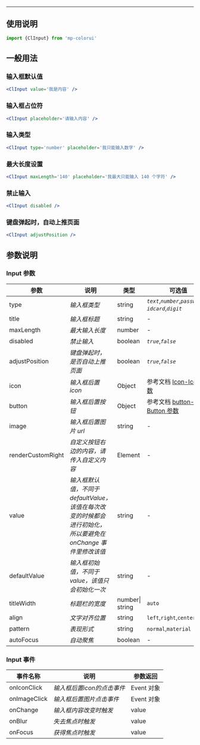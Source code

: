 ****

## 使用说明

```jsx
import {ClInput} from 'mp-colorui'
```



## 一般用法

### 输入框默认值

```jsx
<ClInput value='我是内容' />
```

### 输入框占位符

```jsx
<ClInput placeholder='请输入内容' />
```

### 输入类型

```jsx
<ClInput type='number' placeholder='我只能输入数字' />
```

### 最大长度设置

```jsx
<ClInput maxLength='140' placeholder='我最大只能输入 140 个字符' />
```

### 禁止输入

```jsx
<ClInput disabled />
```

### 键盘弹起时，自动上推页面

```jsx
<ClInput adjustPosition />
```





## 参数说明

### Input 参数

| 参数              | 说明                                                         | 类型            | 可选值                                                      | 默认值    |
| ----------------- | ------------------------------------------------------------ | --------------- | ----------------------------------------------------------- | --------- |
| type              | *输入框类型*                                                 | string          | *`text`*,*`number`*,*`password`*,<br />*`idcard`*,*`digit`* | *`text`*  |
| title             | *输入框标题*                                                 | string          | -                                                           | -         |
| maxLength         | *最大输入长度*                                               | number          | -                                                           | *-1*      |
| disabled          | *禁止输入*                                                   | boolean         | *`true`*,*`false`*                                          | *`false`* |
| adjustPosition    | *键盘弹起时，是否自动上推页面*                               | boolean         | *`true`*,*`false`*                                          | *`false`* |
| icon              | *输入框后置icon*                                             | Object          | 参考文档 [Icon-Icon 参数](/base/icon?id=icon-参数)        | {}        |
| button            | *输入框后置按钮*                                             | Object          | 参考文档 [button-Button 参数](/base/button?id=button-参数)  | {}        |
| image             | *输入框后置图片 url*                                         | string          | -                                                           | -         |
| renderCustomRight | *自定义按钮右边的内容，请传入自定义内容*                     | Element         | -                                                           | -         |
| value             | *输入框默认值，不同于 defaultValue，该值在每次改变的时候都会进行初始化，所以要避免在 onChange 事件里修改该值* | string          | -                                                           | -         |
| defaultValue      | *输入框初始值，不同于 value，该值只会初始化一次*             | string          | -                                                           | -         |
| titleWidth        | *标题栏的宽度*                                               | number\| string | `auto`                                                      | `auto`    |
| align             | *文字对齐位置*                                               | string          | `left`,`right`,`center`,`none`                              | `none`    |
| pattern           | *表现形式*                                                   | string          | `normal`,`material`                                         | `normal`  |
| autoFocus         | *自动聚焦*                                                   | boolean         | -                                                           | `false`   |

### Input 事件

| 事件名称     | 说明                       | 参数返回   |
| ------------ | -------------------------- | ---------- |
| onIconClick  | *输入框后置icon的点击事件* | Event 对象 |
| onImageClick | *输入框后置图片点击事件*   | Event 对象 |
| onChange     | *输入框内容改变时触发*     | value      |
| onBlur       | *失去焦点时触发*           | value      |
| onFocus      | *获得焦点时触发*           | value      |

<FloatPhone url="https://yinliangdream.github.io/mp-colorui-h5-demo/#/pages/components/input/index" />

